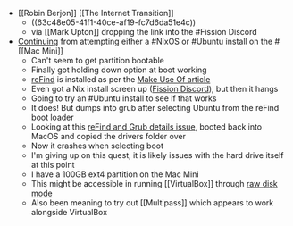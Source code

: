 - [[Robin Berjon]] [[The Internet Transition]]
	- ((63c48e05-41f1-40ce-af19-fc7d6da51e4c))
	- via [[Mark Upton]] dropping the link into the #Fission Discord
- [Continuing](logseq://graph/bmcgardenlogseq?block-id=63c3c7ed-96e1-42d4-be6f-7bd8b0aa5d4e) from attempting either a #NixOS or #Ubuntu install on the #[[Mac Mini]]
	- Can't seem to get partition bootable
	- Finally got holding down option at boot working
	- [reFind](https://sourceforge.net/projects/refind/) is installed as per the [Make Use Of article](logseq://graph/bmcgardenlogseq?block-id=63c3c7ed-965d-4a8c-9445-964606df6563)
	- Even got a Nix install screen up ([Fission Discord](https://discord.com/channels/478735028319158273/1064261422390980678/1064261435191988386)), but then it hangs
	- Going to try an #Ubuntu install to see if that works
	- It does! But dumps into grub after selecting Ubuntu from the reFind boot loader
	- Looking at this [reFind and Grub details issue](https://apple.stackexchange.com/questions/425285/dual-boot-mac-with-ubuntu-boots-from-refind-into-grub-instead-of-ubuntu), booted back into MacOS and copied the drivers folder over
	- Now it crashes when selecting boot
	- I'm giving up on this quest, it is likely issues with the hard drive itself at this point
	- I have a 100GB ext4 partition on the Mac Mini
	- This might be accessible in running [[VirtualBox]] through [raw disk mode](http://www.virtualbox.org/manual/ch09.html#rawdisk)
	- Also been meaning to try out [[Multipass]] which appears to work alongside VirtualBox